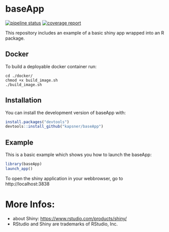 # baseApp

<!-- badges: start -->
[![pipeline status](https://gitlab.com/kapsner/baseApp/badges/master/pipeline.svg)](https://gitlab.com/kapsner/baseApp/commits/master)
[![coverage report](https://gitlab.com/kapsner/baseApp/badges/master/coverage.svg)](https://gitlab.com/kapsner/baseApp/commits/master)
<!-- badges: end -->

This repository includes an example of a basic shiny app wrapped into an R package.

## Docker 

To build a deployable docker container run:

```
cd ./docker/
chmod +x build_image.sh
./build_image.sh
```

## Installation

You can install the development version of baseApp with:

``` r
install.packages("devtools")
devtools::install_github("kapsner/baseApp")
```

## Example

This is a basic example which shows you how to launch the baseApp:

``` r
library(baseApp)
launch_app()
```

To open the shiny application in your webbrowser, go to http://localhost:3838


# More Infos:
- about Shiny: https://www.rstudio.com/products/shiny/  
- RStudio and Shiny are trademarks of RStudio, Inc.  
